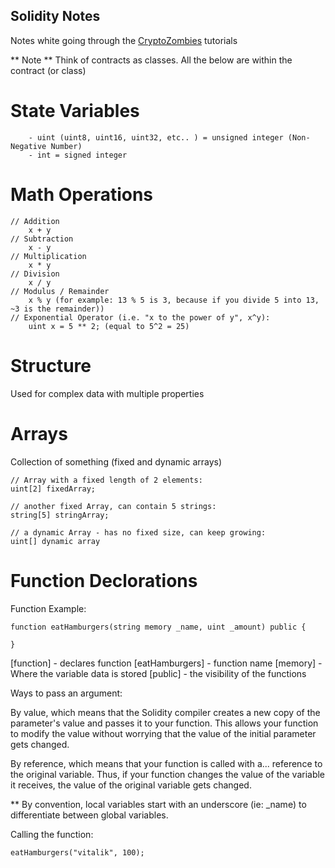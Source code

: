 ## Solidity Notes
Notes white going through the [CryptoZombies](https://cryptozombies.io) tutorials

** Note **
Think of contracts as classes. All the below are within the contract (or class)


# State Variables
        - uint (uint8, uint16, uint32, etc.. ) = unsigned integer (Non-Negative Number)
        - int = signed integer

# Math Operations
    // Addition
        x + y
    // Subtraction
        x - y
    // Multiplication
        x * y
    // Division
        x / y
    // Modulus / Remainder
        x % y (for example: 13 % 5 is 3, because if you divide 5 into 13, ~3 is the remainder))
    // Exponential Operator (i.e. "x to the power of y", x^y):
        uint x = 5 ** 2; (equal to 5^2 = 25)

# Structure
Used for complex data with multiple properties

# Arrays
Collection of something (fixed and dynamic arrays)

    // Array with a fixed length of 2 elements:
    uint[2] fixedArray;
    
    // another fixed Array, can contain 5 strings:
    string[5] stringArray;
    
    // a dynamic Array - has no fixed size, can keep growing:
    uint[] dynamic array

# Function Declorations

Function Example:

```solidity
function eatHamburgers(string memory _name, uint _amount) public {

}
```
[function] - declares function
[eatHamburgers] - function name
[memory] - Where the variable data is stored
[public] - the visibility of the functions

Ways to pass an argument:

By value, which means that the Solidity compiler creates a new copy of the parameter's value and passes it to your function. This allows your function to modify the value without worrying that the value of the initial parameter gets changed.

By reference, which means that your function is called with a... reference to the original variable. Thus, if your function changes the value of the variable it receives, the value of the original variable gets changed.

** By convention, local variables start with an underscore (ie: _name) to differentiate between global variables.

Calling the function:

```solidity
eatHamburgers("vitalik", 100);
```